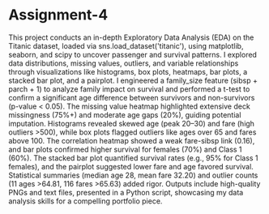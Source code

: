 # Assignment-4
This project conducts an in-depth Exploratory Data Analysis (EDA) on the Titanic dataset, loaded via sns.load_dataset('titanic'), using matplotlib, seaborn, and scipy to uncover passenger and survival patterns. I explored data distributions, missing values, outliers, and variable relationships through visualizations like histograms, box plots, heatmaps, bar plots, a stacked bar plot, and a pairplot. I engineered a family_size feature (sibsp + parch + 1) to analyze family impact on survival and performed a t-test to confirm a significant age difference between survivors and non-survivors (p-value < 0.05). The missing value heatmap highlighted extensive deck missingness (75%+) and moderate age gaps (20%), guiding potential imputation. Histograms revealed skewed age (peak 20–30) and fare (high outliers >500), while box plots flagged outliers like ages over 65 and fares above 100. The correlation heatmap showed a weak fare-sibsp link (0.16), and bar plots confirmed higher survival for females (70%) and Class 1 (60%). The stacked bar plot quantified survival rates (e.g., 95% for Class 1 females), and the pairplot suggested lower fare and age favored survival. Statistical summaries (median age 28, mean fare 32.20) and outlier counts (11 ages >64.81, 116 fares >65.63) added rigor. Outputs include high-quality PNGs and text files, presented in a Python script, showcasing my data analysis skills for a compelling portfolio piece.
